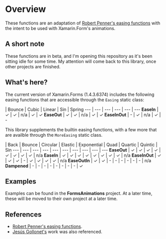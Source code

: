 # Overview

These functions are an adaptation of [Robert Penner's easing functions](http://robertpenner.com/easing/) with the intent to be used with Xamarin.Form's animations.


## A short note

These functions are in beta, and I'm opening this repository as it's been sitting idle for some time. My attention will come back to this library, once other projects are finished.


## What's here?

The current version of Xamarin.Forms (1.4.3.6374) includes the following easing functions that are accessible through the `Easing` static class:

 | Bounce | Cubic | Linear | Sin | Spring
--- | --- | --- | --- | --- | ---
**EaseIn** | &#10003; | &#10003; | n/a | &#10003; | &#10003; 
**EaseOut** | &#10003; | &#10003; | n/a | &#10003; | &#10003;
**EaseInOut** | - | &#10003; | n/a | &#10003; | - 


This library supplements the builtin easing functions, with a few more that are availble through the `MoreEasing` static class.

 | Back | Bounce | Circular | Elastic | Exponential | Quad | Quartic | Quintic | Sin
--- | --- | --- | --- | --- | --- | --- | --- | --- | ---
**EaseOut** | &#10003; | &#10003; | &#10003; | &#10003; | &#10003; | &#10003; | &#10003; | &#10003; | n/a
**EaseIn** | &#10003; | &#10003; | &#10003; | &#10003; | &#10003; | &#10003; | &#10003; | &#10003; | n/a
**EaseInOut** | &#10003; | &#10003; | &#10003; | - | &#10003; | &#10003; | &#10003; | &#10003; | n/a
**EaseOutIn** | &#10003; | &#10003; | - | - | - | - | - | - | n/a
**Dampened** | - | - | - | - | - | - | - | - | &#10003;


## Examples

Examples can be found in the **FormsAnimations** project. At a later time, these will be moved to their own project at a later time.

## References

* [Robert Penner's easing functions](http://robertpenner.com/easing/).
* [Jesús Gollonet's](https://github.com/jesusgollonet/processing-penner-easing) work was also referenced.
